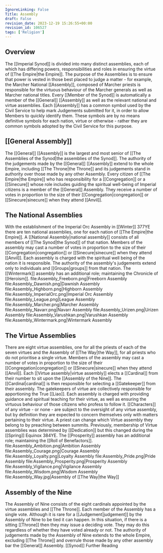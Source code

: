 ```yaml
---
IgnoreLinking: False
Title: Assembly
draft: False
revision_date: 2023-12-19 15:26:55+00:00
revision_id: 106527
tags: ['Religion']
---
```


## Overview
The [[Imperial Synod]] is divided into many distinct assemblies, each of which has differing powers, responsibilities and roles in ensuring the virtue of [[The Empire|the Empire]]. The purpose of the Assemblies is to ensure that power is vested in those best placed to judge a matter - for example, the Marcher National [[Assembly]], composed of Marcher priests is responsible for the virtuous behaviour of the Marcher generals as well as Marcher national titles.
Every [[Member of the Synod]] is automatically a member of the [[General]] [[Assembly]] as well as the relevant national and virtue assemblies.
Each [[Assembly]] has a common symbol used by the Civil Service to help mark Judgements submitted for it, in order to allow Members to quickly identify them. These symbols are by no means definitive symbols for each nation, virtue or otherwise - rather they are common symbols adopted by the Civil Service for this purpose.
## [[General Assembly]]
The [[General]] [[Assembly]] is the largest and most senior of [[The Assemblies of the Synod|the assemblies of the Synod]]. The authority of the judgements made by the [[General]] [[Assembly]] extend to the whole Empire, including [[The Throne|the Throne]] and its judgements stand in authority over those made by any other Assembly.
Every citizen of [[The Empire|the Empire]] who has responsibility for a [[Congregation]] or a [[Sinecure]] whose role includes guiding the spiritual well-being of Imperial citizens is a member of the [[General]] Assembly. They receive a number of votes in proportion to the size of their [[Congregation|congregation]] or [[Sinecure|sinecure]] when they attend [[Anvil]].
## The National Assemblies
With the establishment of the Imperial Orc Assembly in [[Winter]] 377YE there are ten national assemblies, one for each nation of [[The Empire|the Empire]]. A [[National Assembly|national assembly]] consists of all members of [[The Synod|the Synod]] of that nation. Members of the assembly may cast a number of votes in proportion to the size of their [[Congregation|congregation]] or [[Sinecure|sinecure]] when they attend [[Anvil]].
Each assembly is charged with the spiritual well being of the nation it is responsible. The authority of the assembly's judgements extend only to individuals and [[Groups|groups]] from that nation.
The [[Wintermark]] assembly has an additional role; maintaining the Chronicle of [[Heroism]].
file:Assembly_Freeborn.png|Freeborn Assembly
file:Assembly_Dawnish.png|Dawnish Assembly
file:Assembly_Highborn.png|Highborn Assembly
file:Assembly_ImperialOrc.png|Imperial Orc Assembly
file:Assembly_League.png|League Assembly
file:Assembly_Marcher.png|Marcher Assembly
file:Assembly_Navarr.png|Navarr Assembly
file:Assembly_Urizen.png|Urizen Assembly
file:Assembly_Varushkan.png|Varushkan Assembly
file:Assembly_Wintermark.png|Wintermark Assembly
## The Virtue Assemblies
There are eight virtue assemblies, one for all the priests of each of the seven virtues and the Assembly of [[The Way|the Way]], for all priests who do not prioritise a single virtue. Members of the assembly may cast a number of votes in proportion to the size of their [[Congregation|congregation]] or [[Sinecure|sinecure]] when they attend [[Anvil]].
Each [[Virtue assembly|virtue assembly]] elects a [[Cardinal]] from their number to sit upon the [[Assembly of the Nine]]. The [[Cardinal|cardinal]] is then responsible for selecting a [[Gatekeeper]] from their assembly. The gatekeepers of virtue are collectively responsible for apportioning the True [[Liao]].
Each assembly is charged with providing guidance and spiritual teaching for their virtue, as well as ensuring the virtuous behaviour of those citizens who profess to follow it. [[Characters]] of any virtue - or none - are subject to the oversight of any virtue assembly, but by definition they are expected to concern themselves only with matters pertaining to their virtue.
A priest can change which Virtue assembly they belong to by preaching between summits. Previously, membership of Virtue assemblies was determined by [[Dedication]] but this changed during the [[Spring]] Equinox 384YE.
The [[Prosperity]] assembly has an additional role; maintaining the [[Roll of Benefactors]].
file:Assembly_Ambition.png|Ambition Assembly
file:Assembly_Courage.png|Courage Assembly
file:Assembly_Loyalty.png|Loyalty Assembly
file:Assembly_Pride.png|Pride Assembly
file:Assembly_Prosperity.png|Prosperity Assembly
file:Assembly_Vigilance.png|Vigilance Assembly
file:Assembly_Wisdom.png|Wisdom Assembly
file:Assembly_Way.jpg|Assembly of [[The Way|the Way]]
## Assembly of the Nine
The Assembly of Nine consists of the eight cardinals appointed by the virtue assemblies and [[The Throne]]. Each member of the Assembly has a single vote.
Although it is rare for a [[Judgement|judgement]] by the Assembly of Nine to be tied it can happen. In this situation, if there is a sitting [[Throne]] then they may issue a deciding vote. They may do this regardless of whether they have voted already or not.
The authority of judgements made by the Assembly of Nine extends to the whole Empire, excluding [[The Throne]] and overrule those made by any other assembly bar the [[General]] Assembly.
[[Synod]] Further Reading